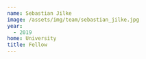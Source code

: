 ```yaml
---
name: Sebastian Jilke
image: /assets/img/team/sebastian_jilke.jpg
year:
  - 2019
home: University
title: Fellow
---
```

